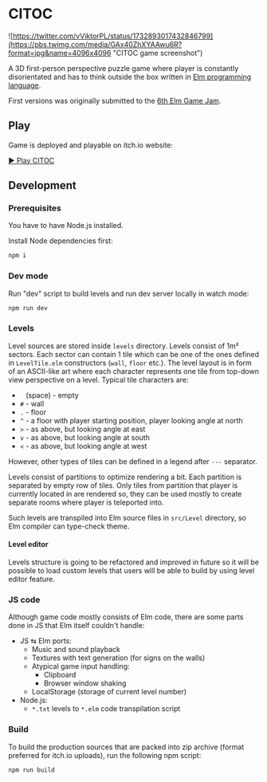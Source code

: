 # CITOC

![https://twitter.com/vViktorPL/status/1732893017432846799](https://pbs.twimg.com/media/GAx40ZhXYAAwu6R?format=jpg&name=4096x4096 "CITOC game screenshot")

A 3D first-person perspective puzzle game where player is constantly disorientated
and has to think outside the box written in [Elm programming language](https://elm-lang.org).

First versions was originally submitted to the [6th Elm Game Jam](https://itch.io/jam/elm-game-jam-6).

## Play

Game is deployed and playable on itch.io website:

[▶️ Play CITOC](https://vviktor.itch.io/citoc)


## Development

### Prerequisites

You have to have Node.js installed.

Install Node dependencies first:
```bash
npm i
```

### Dev mode
Run "dev" script to build levels and run dev server locally in watch mode:
```bash
npm run dev
```

### Levels

Level sources are stored inside `levels` directory. 
Levels consist of 1m² sectors. Each sector can contain 1 tile which can be one of the ones defined in `LevelTile.elm` constructors (`wall`, `floor` etc.).
The level layout is in form of an ASCII-like art where each character represents one tile from top-down view perspective on a level.
Typical tile characters are:

* ` ` (space) - empty
* `#` - wall
* `.` - floor
* `^` - a floor with player starting position, player looking angle at north
* `>` - as above, but looking angle at east
* `v` - as above, but looking angle at south
* `<` - as above, but looking angle at west

However, other types of tiles can be defined in a legend after `---` separator.

Levels consist of partitions to optimize rendering a bit. Each partition is separated by
empty row of tiles. Only tiles from partition that player is currently located in are rendered
so, they can be used mostly to create separate rooms where player is teleported into.

Such levels are transpiled into Elm source files in `src/Level` directory, so Elm
compiler can type-check theme.

#### Level editor

Levels structure is going to be refactored and improved in future so it will be possible
to load custom levels that users will be able to build by using level editor feature.

### JS code

Although game code mostly consists of Elm code, there are some parts done in JS that Elm itself couldn't handle:

* JS ⇆ Elm ports:
  * Music and sound playback
  * Textures with text generation (for signs on the walls)
  * Atypical game input handling:
    * Clipboard
    * Browser window shaking
  * LocalStorage (storage of current level number)
* Node.js:
  * `*.txt` levels to `*.elm` code transpilation script

### Build

To build the production sources that are packed into zip archive (format preferred for itch.io uploads), 
run the following npm script:
```bash
npm run build
```
